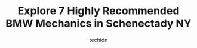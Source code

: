 ---
layout: ampstory
image: https://images.unsplash.com/photo-1568738836391-d15d766832ad?ixlib=rb-4.0.3&ixid=MnwxMjA3fDB8MHxwaG90by1wYWdlfHx8fGVufDB8fHx8&auto=format&fit=crop&w=640&h=853&q=80
author: techidn
featured: false
description: When it comes to finding reliable automotive experts in Schenectady NY, USA, look no further than the 7 best BMW Mechanic in the area. With their exceptional skills and dedication to providi
title: Explore 7 Highly Recommended BMW Mechanics in Schenectady NY
cover:
   title: Explore 7 Highly Recommended BMW Mechanics in Schenectady NY
   subtitle: Rickpate
   background: https://images.unsplash.com/photo-1568738836391-d15d766832ad?ixlib=rb-4.0.3&ixid=MnwxMjA3fDB8MHxwaG90by1wYWdlfHx8fGVufDB8fHx8&auto=format&fit=crop&w=640&h=853&q=80

pages: 
 - layout: thirds
   top: <h1>#1 Masons Automotive Service</h1>
   bottom: "<p>The team atmasonswent above and beyond my expectations. I went in for new tires and they were done on time and with the best price around. I will definitely be back. By f</p>"
   background: https://www.knot35.com/toplist/wp-content/uploads/2023/06/best-bmw-mechanic-1-in-schenectady-ny-1685838984.jpeg
   backgroundblur: true
 - layout: thirds
   top: <h1>#2 Lexie Auto</h1>
   bottom: "<p>1025 Altamont Ave, Schenectady, NY 12303, United States</p>"
   background: https://www.knot35.com/toplist/wp-content/uploads/2023/06/best-bmw-mechanic-2-in-schenectady-ny-1685838985.jpeg
   cta:
      link: https://www.knot35.com/toplist/explore-7-highly-recommended-bmw-mechanics-in-schenectady-ny/
      text: Explore 7 Highly Recommended BMW Mechanics in Schenectady NY
 - layout: thirds
   top: <h1>#3 Schenectady Auto Service</h1>
   bottom: "<p>2401 Van Vranken Ave., Schenectady, NY 12308, United States</p>"
   background: https://www.knot35.com/toplist/wp-content/uploads/2023/06/best-bmw-mechanic-3-in-schenectady-ny-1685838985.jpeg
   cta:
      link: https://www.knot35.com/toplist/explore-7-highly-recommended-bmw-mechanics-in-schenectady-ny/
      text: Explore 7 Highly Recommended BMW Mechanics in Schenectady NY
 - layout: thirds
   top: <h1>#4 Burns Auto Center</h1>
   bottom: "<p>401 Broadway, Schenectady, NY 12305, United States</p>"
   background: https://images.unsplash.com/photo-1549241520-425e3dfc01cb?ixlib=rb-4.0.3&ixid=MnwxMjA3fDB8MHxwaG90by1wYWdlfHx8fGVufDB8fHx8&auto=format&fit=crop&w=640&h=853&q=80
   cta:
      link: https://www.knot35.com/toplist/explore-7-highly-recommended-bmw-mechanics-in-schenectady-ny/
      text: Explore 7 Highly Recommended BMW Mechanics in Schenectady NY
 - layout: thirds
   top: <h1>#5 Devines Automobile Repair</h1>
   bottom: "<p>2040 State St, Schenectady, NY 12304, United States</p>"
   background: https://images.unsplash.com/photo-1533735380053-eb8d0759b24a?ixlib=rb-4.0.3&ixid=MnwxMjA3fDB8MHxwaG90by1wYWdlfHx8fGVufDB8fHx8&auto=format&fit=crop&w=640&h=853&q=80
   cta:
      link: https://www.knot35.com/toplist/explore-7-highly-recommended-bmw-mechanics-in-schenectady-ny/
      text: Explore 7 Highly Recommended BMW Mechanics in Schenectady NY
 - layout: thirds
   top: <h1>#6 Precision Automotive Inc</h1>
   bottom: "<p>99 Cordell Rd, Schenectady, NY 12304, United States</p>"
   background: https://images.unsplash.com/photo-1522441815192-d9f04eb0615c?ixlib=rb-4.0.3&ixid=MnwxMjA3fDB8MHxwaG90by1wYWdlfHx8fGVufDB8fHx8&auto=format&fit=crop&w=640&h=853&q=80
   cta:
      link: https://www.knot35.com/toplist/explore-7-highly-recommended-bmw-mechanics-in-schenectady-ny/
      text: Explore 7 Highly Recommended BMW Mechanics in Schenectady NY
 - layout: thirds
   top: <h1>#7 Chrisler Automotive Group</h1>
   bottom: "<p>1170 Chrisler Ave, Schenectady, NY 12303, United States</p>"
   background: https://images.unsplash.com/photo-1510906594845-bc082582c8cc?ixlib=rb-4.0.3&ixid=MnwxMjA3fDB8MHxwaG90by1wYWdlfHx8fGVufDB8fHx8&auto=format&fit=crop&w=640&h=853&q=80
   cta:
      link: https://www.knot35.com/toplist/explore-7-highly-recommended-bmw-mechanics-in-schenectady-ny/
      text: Explore 7 Highly Recommended BMW Mechanics in Schenectady NY
 - layout: thirds
   middle: Continue reading...
   background: https://images.unsplash.com/photo-1564951434112-64d74cc2a2d7?ixlib=rb-4.0.3&ixid=MnwxMjA3fDB8MHxwaG90by1wYWdlfHx8fGVufDB8fHx8&auto=format&fit=crop&w=640&h=853&q=80
   cta:
      link: https://www.knot35.com/toplist/explore-7-highly-recommended-bmw-mechanics-in-schenectady-ny/
      text: Explore 7 Highly Recommended BMW Mechanics in Schenectady NY
      
---